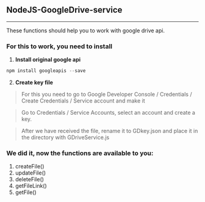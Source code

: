 ## NodeJS-GoogleDrive-service
---
These functions should help you to work with google drive api.
### For this to work, you need to install
1. **Install original google api**
```powershell
npm install googleapis --save
```
2. **Create key file**
>For this you need to go to Google Developer Console / Credentials / Create Credentials / Service account and make it

>Go to Credentials / Service Accounts, select an account and create a key.

>After we have received the file, rename it to GDkey.json and place it in the directory with GDriveService.js

### We did it, now the functions are available to you:
1.  createFile()
2.  updateFile()
3.  deleteFile()
4.  getFileLink()
5.  getFile()
